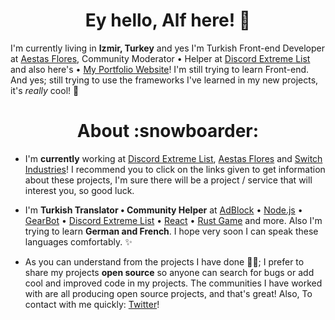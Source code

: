 <h1 align="center">Ey hello, Alf here! 👋</h1>

I'm currently living in **Izmir, Turkey** and yes I'm Turkish Front-end Developer at [Aestas Flores](https://aestasflores.me), Community Moderator • Helper at [Discord Extreme List](https://discordextremelist.xyz/) and also here's • [My Portfolio Website](https://alfreddo.ga)! I'm still trying to learn Front-end. And yes; still trying to use the frameworks I've learned in my new projects, it's _really_ cool! 🚀

<h1 align="center">About :snowboarder:</h1>

- I'm **currently** working at [Discord Extreme List](https://discordextremelist.xyz), [Aestas Flores](https://github.com/AestasFlores) and [Switch Industries](https://github.com/AestasFlores)! I recommend you to click on the links given to get information about these projects, I'm sure there will be a project / service that will interest you, so good luck.

- I'm **Turkish Translator • Community Helper** at [AdBlock](https://getadblock.com/) • [Node.js](https://nodejs.org/) • [GearBot](https://gearbot.rocks) • [Discord Extreme List](https://discordextremelist.xyz) • [React](https://facebook.github.io/react/) • [Rust Game](https://rust.facepunch.com/) and more. Also I'm trying to learn **German and French**. I hope very soon I can speak these languages comfortably. ✨

- As you can understand from the projects I have done 👨‍💻; I prefer to share my projects **open source** so anyone can search for bugs or add cool and improved code in my projects. The communities I have worked with are all producing open source projects, and that's great! Also, To contact with me quickly: [Twitter](https://twitter.com/alfredsaveron)!
